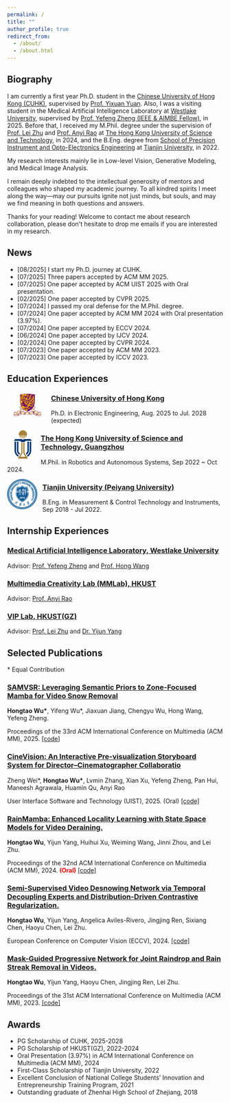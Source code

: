 ```yaml
---
permalink: /
title: ""
author_profile: true
redirect_from: 
  - /about/
  - /about.html
---
```

## Biography

I am currently a first year Ph.D. student in the [Chinese University of Hong Kong (CUHK)](https://www.cuhk.edu.hk/english/index.html), supervised by [Prof. Yixuan Yuan](https://www.ee.cuhk.edu.hk/~yxyuan/). 
Also, I was a visiting student in the Medical Artificial Intelligence Laboratory at [Westlake University](https://en.westlake.edu.cn/), supervised by [Prof. Yefeng Zheng (IEEE & AIMBE Fellow)](https://sites.google.com/site/yefengzheng/), in 2025.
Before that, I received my M.Phil. degree under the supervision of [Prof. Lei Zhu](https://sites.google.com/site/indexlzhu/home?authuser=0) and [Prof. Anyi Rao](https://anyirao.com/) at [The Hong Kong University of Science and Technology](https://hkust.edu.hk/), in 2024, and the B.Eng. degree from [School of Precision Instrument and Opto-Electronics Engineering](https://www.tju.edu.cn/info/1044/1251.htm) at [Tianjin University](https://www.tju.edu.cn/), in 2022.

My research interests mainly lie in Low-level Vision, Generative Modeling, and Medical Image Analysis.

I remain deeply indebted to the intellectual generosity of mentors and colleagues who shaped my academic journey. To all kindred spirits I meet along the way—may our pursuits ignite not just minds, but souls, and may we find meaning in both questions and answers.

Thanks for your reading! Welcome to contact me about research collaboration, please don't hesitate to drop me emails if you are interested in my research.



<!--
## Research Interests

* Video restoration under real-world adverse conditions.
* Efficient neural network for low-level applications (ViTs, Diffusions, Mambas).
* Medical image analysis for clinical application.
-->




## News

* [08/2025]  I start my Ph.D. journey at CUHK.
* [07/2025] Three papers accepted by ACM MM 2025.
* [07/2025] One paper accepted by ACM UIST 2025 with Oral presentation.
* [02/2025] One paper accepted by CVPR 2025.
* [07/2024] I passed my oral defense for the M.Phil. degree.
* [07/2024] One paper accepted by ACM MM 2024 with Oral presentation (3.97%).
* [07/2024] One paper accepted by ECCV 2024.
* [06/2024] One paper accepted by IJCV 2024.
* [02/2024] One paper accepted by CVPR 2024.
* [07/2023] One paper accepted by ACM MM 2023. 
* [07/2023] One paper accepted by ICCV 2023.


## Education Experiences

<p>
<img src="../images/cuhk_logo.png" width="70" style="margin-left: 12px; margin-right: 20px;" align="left" />
</p>

### [Chinese University of Hong Kong](https://www.cuhk.edu.hk/english/index.html)
Ph.D. in Electronic Engineering, Aug. 2025 to Jul. 2028 (expected) 



<p>
<img src="../images/HKUST_logo.png" width="43" style="margin-left: 15px; margin-right: 20px;" align="left" />
</p>

### [The Hong Kong University of Science and Technology, Guangzhou](https://www.hkust-gz.edu.cn/)
M.Phil. in Robotics and Autonomous Systems, Sep 2022 ~ Oct 2024.


<p>
<img src="../images/TJU_logo.png" width="70" style="margin-right: 12px;" align="left" />
</p>

### [Tianjin University (Peiyang University)](https://www.tju.edu.cn/)
B.Eng. in Measurement & Control Technology and Instruments, Sep 2018 - Jul 2022.


## Internship Experiences

### [Medical Artificial Intelligence Laboratory, Westlake University](https://medai.lab.westlake.edu.cn/)
Advisor: [Prof. Yefeng Zheng](https://sites.google.com/site/yefengzheng/) and [Prof. Hong Wang](https://hongwang01.github.io/)

### [Multimedia Creativity Lab (MMLab), HKUST](https://mmlab-hkust.github.io/)
Advisor: [Prof. Anyi Rao](https://anyirao.com/)


### [VIP Lab, HKUST(GZ)](https://sites.google.com/site/indexlzhu/team)
Advisor: [Prof. Lei Zhu](https://sites.google.com/site/indexlzhu/home?authuser=0) and [Dr. Yijun Yang](https://yijun-yang.github.io/)


## Selected Publications

\* Equal Contribution


### [SAMVSR: Leveraging Semantic Priors to Zone-Focused Mamba for Video Snow Removal](https://hongtao-wu.github.io/)

**Hongtao Wu&#42;**, Yifeng Wu&#42;, Jiaxuan Jiang, Chengyu Wu, Hong Wang, Yefeng Zheng.

Proceedings of the 33rd ACM International Conference on Multimedia (ACM MM), 2025. [[code]](https://hongtao-wu.github.io/)



### [CineVision: An Interactive Pre-visualization Storyboard System for Director–Cinematographer Collaboratio](https://hongtao-wu.github.io/)

Zheng Wei&#42;, **Hongtao Wu&#42;**, Lvmin Zhang, Xian Xu, Yefeng Zheng, Pan Hui, Maneesh Agrawala, Huamin Qu, Anyi Rao 

User Interface Software and Technology (UIST), 2025. (Oral) [[code]](https://github.com/TonyHongtaoWu/CineVision)





<!--
### [SnowMaster: Comprehensive Real-world Image Desnowing via MLLM with Multi-Model Feedback Optimization.](https://openaccess.thecvf.com/content/CVPR2025/html/Lai_SnowMaster_Comprehensive_Real-world_Image_Desnowing_via_MLLM_with_Multi-Model_Feedback_CVPR_2025_paper.html)
  Jianyu Lai, Sixiang Chen, Yunlong Lin, Tian Ye, Yun Liu, Song Fei, Zhaohu Xing, **Hongtao Wu**, Weiming Wang, and Lei Zhu.

  Proceedings of the IEEE/CVF Conference on Computer Vision and Pattern Recognition (CVPR), 2025.

-->



### [RainMamba: Enhanced Locality Learning with State Space Models for Video Deraining.](https://arxiv.org/abs/2407.21773)
  **Hongtao Wu**, Yijun Yang, Huihui Xu, Weiming Wang, Jinni Zhou, and Lei Zhu.

  Proceedings of the 32nd ACM International Conference on Multimedia (ACM MM), 2024. <span style="color:red;">**(Oral)**</span> [[code]](https://github.com/TonyHongtaoWu/RainMamba)


### [Semi-Supervised Video Desnowing Network via Temporal Decoupling Experts and Distribution-Driven Contrastive Regularization.](https://link.springer.com/chapter/10.1007/978-3-031-72684-2_5)
  **Hongtao Wu**, Yijun Yang, Angelica Aviles-Rivero, Jingjing Ren, Sixiang Chen, Haoyu Chen, Lei Zhu.
  
  European Conference on Computer Vision (ECCV), 2024. [[code]](https://github.com/TonyHongtaoWu/SemiVDN)



<!--
### [Triplane-Smoothed Video Dehazing with CLIP-Enhanced Generalization.](https://link.springer.com/article/10.1007/s11263-024-02161-0)
  Jingjing Ren, Tian Ye, Haoyu Chen, **Hongtao Wu**, Lei Zhu. 

  International Journal of Computer Vision (IJCV), 2024.

### [Genuine Knowledge from Practice: Diffusion Test-Time Adaptation for Video Adverse Weather Removal.](https://openaccess.thecvf.com/content/CVPR2024/html/Yang_Genuine_Knowledge_from_Practice_Diffusion_Test-Time_Adaptation_for_Video_Adverse_CVPR_2024_paper.html)
  Yijun Yang, **Hongtao Wu**, Angelica I. Aviles-Rivero, Yulun Zhang, Jing Qin, Lei Zhu.
  
  Proceedings of the IEEE/CVF Conference on Computer Vision and Pattern Recognition (CVPR), 2024.

-->


### [Mask-Guided Progressive Network for Joint Raindrop and Rain Streak Removal in Videos.](https://dl.acm.org/doi/10.1145/3581783.3612001)
  **Hongtao Wu**, Yijun Yang, Haoyu Chen, Jingjing Ren, Lei Zhu. 
  
  Proceedings of the 31st ACM International Conference on Multimedia (ACM MM), 2023. [[code]](https://github.com/TonyHongtaoWu/ViMP-Net)
  
<!--
### [Snow Removal in Video: A New Dataset and A Novel Method.](https://openaccess.thecvf.com/content/ICCV2023/html/Chen_Snow_Removal_in_Video_A_New_Dataset_and_A_Novel_ICCV_2023_paper.html)
  Haoyu Chen, Jingjing Ren, Jinjin Gu, **Hongtao Wu**, Xuequan Lu, Haoming Cai, Lei Zhu.
  
  IEEE/CVF International Conference on Computer Vision (ICCV), 2023.


###  2 **_CVPR_**  &nbsp;&nbsp;&nbsp;  1 **_ICCV_**  &nbsp;&nbsp;&nbsp;  1 **_ECCV_**  &nbsp;&nbsp;&nbsp;  1 **_IJCV_**  &nbsp;&nbsp;&nbsp;  2 **_ACM MM_** 
-->

## Awards

* PG Scholarship of CUHK, 2025-2028
* PG Scholarship of HKUST(GZ), 2022-2024
* Oral Presentation (3.97%) in ACM International Conference on Multimedia (ACM MM), 2024
* First-Class Scholarship of Tianjin University, 2022
* Excellent Conclusion of National College Students’ Innovation and Entrepreneurship Training Program, 2021
* Outstanding graduate of Zhenhai High School of Zhejiang, 2018

